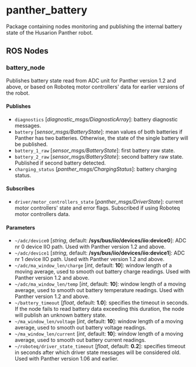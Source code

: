 [//]: # (ROS_API_PACKAGE_START)
[//]: # (ROS_API_PACKAGE_NAME_START)

# panther_battery

[//]: # (ROS_API_PACKAGE_NAME_END)
[//]: # (ROS_API_PACKAGE_DESCRIPTION_START)

Package containing nodes monitoring and publishing the internal battery state of the Husarion Panther robot.

[//]: # (ROS_API_PACKAGE_DESCRIPTION_END)

## ROS Nodes

[//]: # (ROS_API_NODE_START)
[//]: # (ROS_API_NODE_COMPATIBLE_1_0)
[//]: # (ROS_API_NODE_COMPATIBLE_1_2)
[//]: # (ROS_API_NODE_NAME_START)

### battery_node

[//]: # (ROS_API_NODE_NAME_END)
[//]: # (ROS_API_NODE_DESCRIPTION_START)

Publishes battery state read from ADC unit for Panther version 1.2 and above, or based on Roboteq motor controllers' data for earlier versions of the robot.

[//]: # (ROS_API_NODE_DESCRIPTION_END)

#### Publishes

[//]: # (ROS_API_NODE_PUBLISHERS_START)

- `diagnostics` [*diagnostic_msgs/DiagnosticArray*]: battery diagnostic messages.
- `battery` [*sensor_msgs/BatteryState*]: mean values of both batteries if Panther has two batteries. Otherwise, the state of the single battery will be published.
- `battery_1_raw` [*sensor_msgs/BatteryState*]: first battery raw state.
- `battery_2_raw` [*sensor_msgs/BatteryState*]: second battery raw state. Published if second battery detected.
- `charging_status` [*panther_msgs/ChargingStatus*]: battery charging status.

[//]: # (ROS_API_NODE_PUBLISHERS_END)

#### Subscribes

[//]: # (ROS_API_NODE_SUBSCRIBERS_START)

- `driver/motor_controllers_state` [*panther_msgs/DriverState*]: current motor controllers' state and error flags. Subscribed if using Roboteq motor controllers data.

[//]: # (ROS_API_NODE_SUBSCRIBERS_END)

#### Parameters

[//]: # (ROS_API_NODE_PARAMETERS_START)

- `~/adc/device0` [*string*, default: **/sys/bus/iio/devices/iio:device0**]: ADC nr 0 device IIO path. Used with Panther version 1.2 and above.
- `~/adc/device1` [*string*, default: **/sys/bus/iio/devices/iio:device1**]: ADC nr 1 device IIO path. Used with Panther version 1.2 and above.
- `~/adc/ma_window_len/charge` [*int*, default: **10**]: window length of a moving average, used to smooth out battery charge readings. Used with Panther version 1.2 and above.
- `~/adc/ma_window_len/temp` [*int*, default: **10**]: window length of a moving average, used to smooth out battery temperature readings. Used with Panther version 1.2 and above.
- `~/battery_timeout` [*float*, default: **1.0**]: specifies the timeout in seconds. If the node fails to read battery data exceeding this duration, the node will publish an unknown battery state.
- `~/ma_window_len/voltage` [*int*, default: **10**]: window length of a moving average, used to smooth out battery voltage readings.
- `~/ma_window_len/current` [*int*, default: **10**]: window length of a moving average, used to smooth out battery current readings.
- `~/roboteq/driver_state_timeout` [*float*, default: **0.2**]: specifies timeout in seconds after which driver state messages will be considered old. Used with Panther version 1.06 and earlier.

[//]: # (ROS_API_NODE_PARAMETERS_END)
[//]: # (ROS_API_NODE_END)
